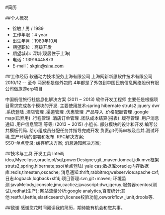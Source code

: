#简历

##个人概况

* 徐敏 / 男 / 1989
* 工作年限：4 year
* 出生年月：1989年10月
* 期望职位：高级开发
* 期望城市: 深圳(现居住于上海)
* 电话：13916445873
* E-mail：skgin@sina.com



##工作经历
软通动力技术服务上海有限公司
上海网新新思软件技术有限公司
2010/12 -- 至今
两家都是做外包的.4年都是了外包到中国民航信息网络股份有限公司做旅游erp项目

中国航信旅行社信息化解决方案
(2011 ~ 2013) 软件开发工程师
主要任是根据项目需求完成各个模块的开发.
主要使用技术:spring hibernate struts2 jquery dwr
.系统登陆
.酒店管理
.渠道管理
.优惠管理
.产品导入
.价格配额管理
.google map(已弃用)
.行程管理
.酒店订单管理
.团队成本结算(报表)
.缓存管理
.用户消息通知
.用户信息管理 等等;
(2013 ~ 2015) 小组长.
部分模块的设计和开发.编写公共模板代码.
给小组成员分配任务并指导完成开发
负责git代码审核及合并.测试环境,生产环境的部署和发布.
RPC解决方案;</br>
SSO-单点登录;
缓存解决方案;
消息通知解决方案;

##技术与工具
开发工具 Inteillj idea,Myeclipse,oracle,pl/sql,powerDesigner,git,,maven,tomcat,jdk
mvc框架struts2,spring,hibernate;sso(单点登陆) yale cas;数据库:oracle;内存数据库:redis,timesten,oscache;
消息通知:thrift,rabbitmq;webservice:apache cxf;日志:logback,logback+slf4j;项目管理:svn,git+maven;
环境监测:javaMelody,jconsole,jmx,cactiez;javascript:dwr,jqeruy;服务器:centos(测试),redhat(生产);
网站流量分析:google analytics,百度统计;其他:restful,kettle,elasticsearch,license校验功能,osworkflow ,junit,drools等.


##致谢
感谢您花时间阅读我的简历，期待能有机会和您共事。
